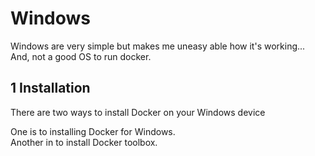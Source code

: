 
# Windows

Windows are very simple but makes me uneasy able how it's working...
And, not a good OS to run docker.

## 1 Installation

There are two ways to install Docker on your Windows device  

One is to installing Docker for Windows.  
Another in to install Docker toolbox.
